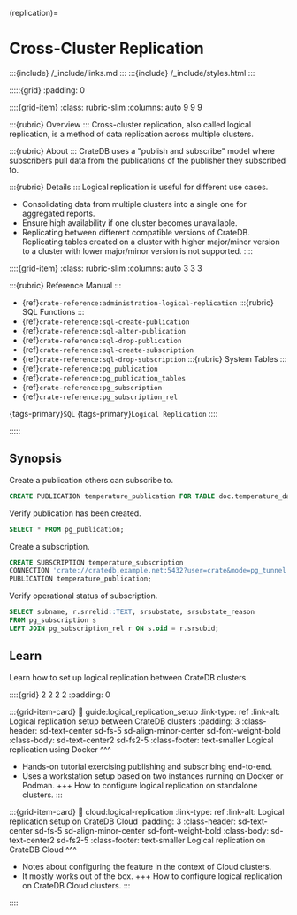 (replication)=
# Cross-Cluster Replication

:::{include} /_include/links.md
:::
:::{include} /_include/styles.html
:::

:::::{grid}
:padding: 0

::::{grid-item}
:class: rubric-slim
:columns: auto 9 9 9

:::{rubric} Overview
:::
Cross-cluster replication, also called logical replication, is a method of data
replication across multiple clusters.

:::{rubric} About
:::
CrateDB uses a "publish and subscribe" model where subscribers pull data from
the publications of the publisher they subscribed to.

:::{rubric} Details
:::
Logical replication is useful for different use cases.

- Consolidating data from multiple clusters into a single one
  for aggregated reports.
- Ensure high availability if one cluster becomes unavailable.
- Replicating between different compatible versions of CrateDB.
  Replicating tables created on a cluster with higher major/minor
  version to a cluster with lower major/minor version is not supported.
::::

::::{grid-item}
:class: rubric-slim
:columns: auto 3 3 3

:::{rubric} Reference Manual
:::
- {ref}`crate-reference:administration-logical-replication`
:::{rubric} SQL Functions
:::
- {ref}`crate-reference:sql-create-publication`
- {ref}`crate-reference:sql-alter-publication`
- {ref}`crate-reference:sql-drop-publication`
- {ref}`crate-reference:sql-create-subscription`
- {ref}`crate-reference:sql-drop-subscription`
:::{rubric} System Tables
:::
- {ref}`crate-reference:pg_publication`
- {ref}`crate-reference:pg_publication_tables`
- {ref}`crate-reference:pg_subscription`
- {ref}`crate-reference:pg_subscription_rel`

{tags-primary}`SQL`
{tags-primary}`Logical Replication`
::::

:::::


## Synopsis
Create a publication others can subscribe to.
```sql
CREATE PUBLICATION temperature_publication FOR TABLE doc.temperature_data;
```
Verify publication has been created.
```sql
SELECT * FROM pg_publication;
```
Create a subscription.
```sql
CREATE SUBSCRIPTION temperature_subscription
CONNECTION 'crate://cratedb.example.net:5432?user=crate&mode=pg_tunnel'
PUBLICATION temperature_publication;
```
Verify operational status of subscription.
```sql
SELECT subname, r.srrelid::TEXT, srsubstate, srsubstate_reason
FROM pg_subscription s
LEFT JOIN pg_subscription_rel r ON s.oid = r.srsubid;
```


## Learn

Learn how to set up logical replication between CrateDB clusters.

::::{grid} 2 2 2 2
:padding: 0

:::{grid-item-card}
:link: guide:logical_replication_setup
:link-type: ref
:link-alt: Logical replication setup between CrateDB clusters
:padding: 3
:class-header: sd-text-center sd-fs-5 sd-align-minor-center sd-font-weight-bold
:class-body: sd-text-center2 sd-fs2-5
:class-footer: text-smaller
Logical replication using Docker
^^^
- Hands-on tutorial exercising publishing and subscribing end-to-end.
- Uses a workstation setup based on two instances running on Docker or Podman.
+++
How to configure logical replication on standalone clusters.
:::

:::{grid-item-card}
:link: cloud:logical-replication
:link-type: ref
:link-alt: Logical replication setup on CrateDB Cloud
:padding: 3
:class-header: sd-text-center sd-fs-5 sd-align-minor-center sd-font-weight-bold
:class-body: sd-text-center2 sd-fs2-5
:class-footer: text-smaller
Logical replication on CrateDB Cloud
^^^
- Notes about configuring the feature in the context of Cloud clusters.
- It mostly works out of the box.
+++
How to configure logical replication on CrateDB Cloud clusters.
:::

::::
